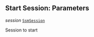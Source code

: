 

## Start Session: Parameters  
  
<article>

*session* [`SsmSession`](/docs/ssm-chaincode-models--page#ssm-chaincode-session-while-an-purely-describes-the-structure-of-a-state-machine-a-session-represents-its-instantiation-it-defines-which-is-assigned-to-which-role-and-keeps-track-of-every-state-transition-it-has-undergone-) 

Session to start

</article>

